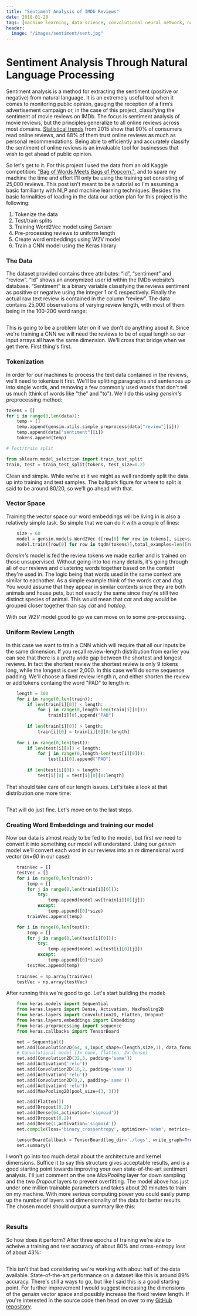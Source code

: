 ```yaml
---
title: "Sentiment Analysis of IMDb Reviews"
date: 2018-01-28
tags: [machine learning, data science, convolutional neural network, natural language processing]
header: 
  image: "/images/sentiment/sent.jpg"
---
```


# Sentiment Analysis Through Natural Language Processing

Sentiment analysis is a method for extracting the sentiment (positive or negative) from natural language. It is an extremely useful tool when it comes to monitoring public opinion, gauging the reception of a firm’s advertisement campaign or, in the case of this project, classifying the sentiment of movie reviews on IMDb. The focus is sentiment analysis of movie reviews, but the principles generalize to all online reviews across most domains. [Statistical trends](https://www.business2community.com/infographics/impact-online-reviews-customers-buying-decisions-infographic-01280945 ) from 2015 show that 90% of consumers read online reviews, and 88% of them trust online reviews as much as personal recommendations. Being able to efficiently and accurately classify the sentiment of online reviews is an invaluable tool for businesses that wish to get ahead of public opinion.

So let's get to it. For this project I used the data from an old Kaggle competition: ["Bag of Words Meets Bags of Popcorn."](https://www.kaggle.com/ymanojkumar023/kumarmanoj-bag-of-words-meets-bags-of-popcorn/home ), and to spare my machine the time and effort I'll only be using the training set consisting of 25,000 reviews. This post isn't meant to be a tutorial so I'm assuming a basic familiarity with NLP and machine learning techniques. Besides the basic formalities of loading in the data our action plan for this project is the following:

1. Tokenize the data
2. Test/train splits
3. Training Word2Vec model using *Gensim*
4. Pre-processing reviews to uniform length
5. Create word embeddings using W2V model
6. Train a CNN model using the Keras library

### The Data

The dataset provided contains three attributes: “id”, “sentiment” and “review”. “Id” shows an anonymized user id within the IMDb website’s database. “Sentiment” is a binary variable classifying the reviews sentiment as positive or negative using the integer 1 or 0 respectively. Finally the actual raw text review is contained in the column “review”. The data contains 25,000 observations of varying review length, with most of them being in the 100-200 word range:

<img src="{{ site.url }}{{ stie.baseurl }}/images/sentiment/distribution.png" alt="">

This is going to be a problem later on if we don't do anything about it. Since we're training a CNN we will need the reviews to be of equal length so our input arrays all have the same dimension. We'll cross that bridge when we get there. First thing's first.

### Tokenization

In order for our machines to process the text data contained in the reviews, we'll need to tokenize it first. We'll be splitting paragraphs and sentences up into single words, and removing a few commonly used words that don't tell us much (think of words like "the" and "to"). We'll do this using *gensim's* preprocessing method:

```python
tokens = []
for i in range(0,len(data)):
    temp = []
    temp.append(gensim.utils.simple_preprocess(data["review"][i]))
    temp.append(data["sentiment"][i])
    tokens.append(temp)

# Test/train split

from sklearn.model_selection import train_test_split
train, test = train_test_split(tokens, test_size=0.2)
```

Clean and simple. While we're at it we might as well randomly split the data up into training and test samples. The ballpark figure for where to split is said to be around 80/20, so we'll go ahead with that.

### Vector Space

Training the vector space our word embeddings will be living in is also a relatively simple task. So simple that we can do it with a couple of lines:

```python
	size = 60
	model = gensim.models.Word2Vec ([row[0] for row in tokens], size=size, window=7, min_count=10, workers=10)
	model.train([row[0] for row in tqdm(tokens)],total_examples=len([row[0] for row in tokens]),epochs=10)
```

*Gensim's* model is fed the review tokens we made earlier and is trained on those unsupervised. Without going into too many details, it's going through all of our reviews and clustering words together based on the context they're used in. The logic being that words used in the same context are similar to eachother. As a simple example think of the words *cat* and *dog*. You would assume that they appear in similar contexts since they are both animals and house pets, but not exactly the same since they're still two distinct species of animal. This would mean that *cat* and *dog* would be grouped closer together than say *cat* and *hotdog*.

With our *W2V* model good to go we can move on to some pre-processing.

### Uniform Review Length

In this case we want to train a CNN which will require that all our inputs be the same dimension. If you recall review-length distribution from earlier you can see that there is a pretty wide gap between the shortest and longest reviews. In fact the shortest review the shortest review is only 9 tokens long, while the longest is over 2,000. In this case we'll do some sequence padding. We'll choose a fixed review length *n*, and either shorten the review or add tokens containg the word "PAD" to length *n*:

```python
	length = 300
	for i in range(0,len(train)):
	    if len(train[i][0]) < length:
	        for j in range(0,length-len(train[i][0])):
	            train[i][0].append("PAD")
	    
	    if len(train[i][0]) > length:
	        train[i][0] = train[i][0][0:length]
	        
	for i in range(0,len(test)):
	    if len(test[i][0]) < length:
	        for j in range(0,length-len(test[i][0])):
	            test[i][0].append("PAD")
	    
	    if len(test[i][0]) > length:
	        test[i][0] = test[i][0][0:length]
```

That should take care of our length issues. Let's take a look at that distribution one more time:

<img src="{{ site.url }}{{ stie.baseurl }}/images/sentiment/distcorrect.png" alt="">

That will do just fine. Let's move on to the last steps.

### Creating Word Embeddings and training our model

Now our data is almost ready to be fed to the model, but first we need to convert it into something our model will understand. Using our *gensim* model we'll convert each word in our reviews into an *m* dimensional word vector (*m=60* in our case):

```python
	trainVec = []
	testVec = []
	for i in range(0,len(train)):
	    temp = []
	    for j in range(0,len(train[i][0])):
	        try:
	            temp.append(model.wv[train[i][0][j]])
	        except:
	            temp.append([0]*size)
	    trainVec.append(temp)

	for i in range(0,len(test)):
	    temp = []
	    for j in range(0,len(test[i][0])):
	        try:
	            temp.append(model.wv[test[i][0][j]])
	        except:
	            temp.append([0]*size)
	    testVec.append(temp)
	    
	trainVec = np.array(trainVec)
	testVec = np.array(testVec)
```
After running this we're good to go. Let's start building the model:

```python
	from keras.models import Sequential
	from keras.layers import Dense, Activation, MaxPooling2D
	from keras.layers import Convolution2D, Flatten, Dropout
	from keras.layers.embeddings import Embedding
	from keras.preprocessing import sequence
	from keras.callbacks import TensorBoard

	net = Sequential()
	net.add(Convolution2D(64, 4,input_shape=(length,size,1), data_format='channels_last'))
	# Convolutional model (3x conv, flatten, 2x dense)
	net.add(Convolution2D(32,3, padding='same'))
	net.add(Activation('relu'))
	net.add(Convolution2D(16,2, padding='same'))
	net.add(Activation('relu'))
	net.add(Convolution2D(8,2, padding='same'))
	net.add(Activation('relu'))
	net.add(MaxPooling2D(pool_size=(3, 3)))

	net.add(Flatten())
	net.add(Dropout(0.2))
	net.add(Dense(64,activation='sigmoid'))
	net.add(Dropout(0.2))
	net.add(Dense(1,activation='sigmoid'))
	net.compile(loss='binary_crossentropy', optimizer='adam', metrics=['accuracy'])

	tensorBoardCallback = TensorBoard(log_dir='./logs', write_graph=True)
	net.summary()
```

I won't go into too much detail about the architecture and kernel dimensions. Suffice it to say this structure gives acceptable results, and is a good starting point towards improving your own state-of-the-art sentiment analysis. I'll just comment on the one *MaxPooling* layer for down sampling and the two *Dropout* layers to prevent overfitting. The model above has just under one million trainable parameters and takes about 20 minutes to train on my machine. With more serious computing power you could easily pump up the number of layers and dimensionality of the data for better results. The chosen model should output a summary like this:

<img src="{{ site.url }}{{ stie.baseurl }}/images/sentiment/summary.png" alt="">

### Results

So how does it perform? After three epochs of training we're able to acheive a training and test accuracy of about 80% and cross-entropy loss of about 43%:

<img src="{{ site.url }}{{ stie.baseurl }}/images/sentiment/results.png" alt="">

This isn't that bad considering we're working with about half of the data available. State-of-the-art performance on a dataset like this is around 89% accuracy. There's still a ways to go, but like I said this is a good starting point. For further improvement I would suggest increasing the dimensions of the *gensim* vector space and possibly increase the fixed review length. If you're interested in the source code then head on over to my [GitHub repository](https://github.com/CBrucePerkins/IMDb-Sentiment).